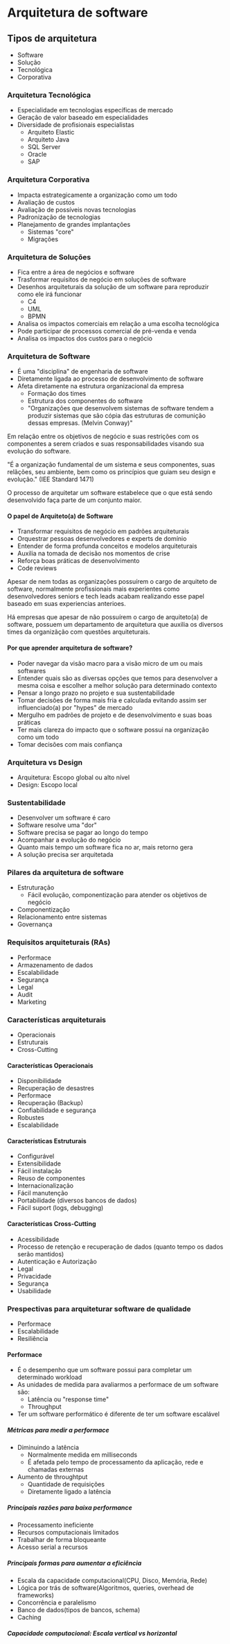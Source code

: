 # Arquitetura de software

## Tipos de arquitetura

- Software
- Solução
- Tecnológica
- Corporativa

### Arquitetura Tecnológica

- Especialidade em tecnologias específicas de mercado
- Geração de valor baseado em especialidades
- Diversidade de profisionais especialistas
  - Arquiteto Elastic
  - Arquiteto Java
  - SQL Server
  - Oracle
  - SAP

### Arquitetura Corporativa

- Impacta estrategicamente a organização como um todo
- Avaliação de custos
- Avaliação de possíveis novas tecnologias
- Padronização de tecnologias
- Planejamento de grandes implantações
  - Sistemas "core"
  - Migrações

### Arquitetura de Soluções

- Fica entre a área de negócios e software
- Trasformar requisitos de negócio em soluções de software
- Desenhos arquiteturais da solução de um software para reproduzir como ele irá funcionar
  - C4
  - UML
  - BPMN
- Analisa os impactos comerciais em relação a uma escolha tecnológica
- Pode participar de processos comercial de pré-venda e venda
- Analisa os impactos dos custos para o negócio

### Arquitetura de Software

- É uma "disciplina" de engenharia de software
- Diretamente ligada ao processo de desenvolvimento de software
- Afeta diretamente na estrutura organizacional da empresa
  - Formação dos times
  - Estrutura dos componentes do software
  - "Organizações que desenvolvem sistemas de software tendem a produzir sistemas que são cópia das estruturas de comunição dessas empresas. (Melvin Conway)"

Em relação entre os objetivos de negócio e suas restrições com os componentes a serem criados e suas responsabilidades visando sua evolução do software.

"É a organização fundamental de um sistema e seus componentes, suas relãções, seu ambiente, bem como os princípios que guiam seu design e evolução." (IEE Standard 1471)

O processo de arquitetar um software estabelece que o que está sendo desenvolvido faça parte de um conjunto maior.

#### O papel de Arquiteto(a) de Software

- Transformar requisitos de negócio em padrões arquiteturais
- Orquestrar pessoas desenvolvedores e experts de domínio
- Entender de forma profunda conceitos e modelos arquiteturais
- Auxilia na tomada de decisão nos momentos de crise
- Reforça boas práticas de desenvolvimento
- Code reviews

Apesar de nem todas as organizações possuírem o cargo de arquiteto de software, normalmente profissionais mais experientes como desenvolvedores seniors e tech leads acabam realizando esse papel baseado em suas experiencias anterioes.

Há empresas que apesar de não possuírem o cargo de arquiteto(a) de software, possuem um departamento de arquitetura que auxilia os diversos times da organizãção com questões arquiteturais.

#### Por que aprender arquitetura de software?

- Poder navegar da visão macro para a visão micro de um ou mais softwares
- Entender quais são as diversas opções que temos para desenvolver a mesma coisa e escolher a melhor solução para determinado contexto
- Pensar a longo prazo no projeto e sua sustentabilidade
- Tomar decisões de forma mais fria e calculada evitando assim ser influenciado(a) por "hypes" de mercado
- Mergulho em padrões de projeto e de desenvolvimento e suas boas práticas
- Ter mais clareza do impacto que o software possui na organização como um todo
- Tomar decisões com mais confiança

### Arquitetura vs Design

- Arquitetura: Escopo global ou alto nível
- Design: Escopo local

### Sustentabilidade

- Desenvolver um software é caro
- Software resolve uma "dor"
- Software precisa se pagar ao longo do tempo
- Acompanhar a evolução do negócio
- Quanto mais tempo um software fica no ar, mais retorno gera
- A solução precisa ser arquitetada

### Pilares da arquitetura de software

- Estruturação
  - Fácil evolução, componentização para atender os objetivos de negócio
- Componentização
- Relacionamento entre sistemas
- Governança

### Requisitos arquiteturais (RAs)

- Performace
- Armazenamento de dados
- Escalabilidade
- Segurança
- Legal
- Audit
- Marketing

### Características arquiteturais

- Operacionais
- Estruturais
- Cross-Cutting

#### Características Operacionais

- Disponibilidade
- Recuperação de desastres
- Performace
- Recuperação (Backup)
- Confiabilidade e segurança
- Robustes
- Escalabilidade

#### Características Estruturais

- Configurável
- Extensibilidade
- Fácil instalação
- Reuso de componentes
- Internacionalização
- Fácil manutenção
- Portabilidade (diversos bancos de dados)
- Fácil suport (logs, debugging)

#### Características Cross-Cutting

- Acessibilidade
- Processo de retenção e recuperação de dados (quanto tempo os dados serão mantidos)
- Autenticação e Autorização
- Legal
- Privacidade
- Segurança
- Usabilidade

### Prespectivas para arquiteturar software de qualidade

- Performace
- Escalabilidade
- Resiliência

#### Performace

- É o desempenho que um software possui para completar um determinado workload
- As unidades de medida para avaliarmos a performace de um software são:
  - Latência ou "response time"
  - Throughput
- Ter um software performático é diferente de ter um software escalável

##### Métricas para medir a performace

- Diminuindo a latência
  - Normalmente medida em milliseconds
  - É afetada pelo tempo de processamento da aplicação, rede e chamadas externas
- Aumento de throughtput
  - Quantidade de requisições
  - Diretamente ligado a latência

##### Principais razões para baixa performance

- Processamento ineficiente
- Recursos computacionais limitados
- Trabalhar de forma bloqueante
- Acesso serial a recursos

##### Principais formas para aumentar a eficiência

- Escala da capacidade computacional(CPU, Disco, Memória, Rede)
- Lógica por trás de software(Algoritmos, queries, overhead de frameworks)
- Concorrência e paralelismo
- Banco de dados(tipos de bancos, schema)
- Caching

##### Capacidade computacional: Escala vertical vs horizontal
